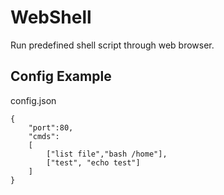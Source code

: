 WebShell
========

Run predefined shell script through web browser.

Config Example
--------------
config.json

    {
		"port":80,
     	"cmds":
		[
      		["list file","bash /home"],
      		["test", "echo test"]
    	]
    }
